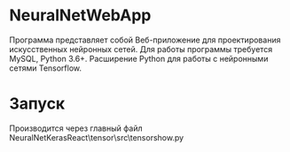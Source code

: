 # NeuralNetWebApp
Программа представляет собой Веб-приложение для проектирования искусственных нейронных сетей.
Для работы программы требуется MySQL, Python 3.6+.
Расширение Python для работы с нейронными сетями Tensorflow.

# Запуск
Производится через главный файл 
NeuralNetKerasReact\tensor\src\tensorshow.py

